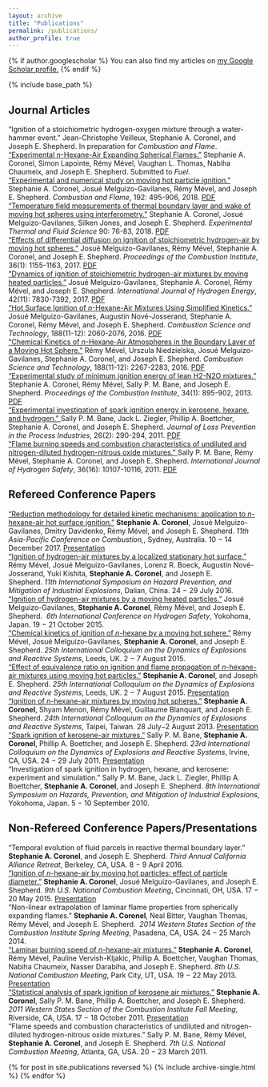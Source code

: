```yaml
---
layout: archive
title: "Publications"
permalink: /publications/
author_profile: true
---
```


{% if author.googlescholar %}
  You can also find my articles on <u><a href="{{author.googlescholar}}">my Google Scholar profile</a>.</u>
{% endif %}

{% include base_path %}

## Journal Articles

<div class="message">
  “Ignition of a stoichiometric hydrogen-oxygen mixture through a water-hammer event.” Jean-Christophe Veilleux, Stephanie A. Coronel, and Joseph E. Shepherd. In preparation for <em>Combustion and Flame</em>.
</div>

<div class="message">
  <a href="https://arxiv.org/abs/1810.09654">“Experimental <em>n</em>-Hexane-Air Expanding Spherical Flames.”</a> Stephanie A. Coronel, Simon Lapointe, Rémy Mével, Vaughan L. Thomas, Nabiha Chaumeix, and Joseph E. Shepherd. Submitted to <em>Fuel</em>.
</div>


<div class="message">
  <a href="https://www.sciencedirect.com/science/article/abs/pii/S0010218018300993">“Experimental and numerical study on moving hot particle ignition.”</a> Stephanie A. Coronel, Josué Melguizo-Gavilanes, Rémy Mével, and Joseph E. Shepherd. <em>Combustion and Flame</em>, 192: 495-906, 2018. <a href="/MySite/files/CoronelCNF2018.pdf">PDF</a>
</div>

<div class="message">
  <a href="https://www.sciencedirect.com/science/article/pii/S0894177717302595?via%3Dihub">“Temperature field measurements of thermal boundary layer and wake of moving hot spheres using interferometry.”</a> Stephanie A. Coronel, Josué Melguizo-Gavilanes, Silken Jones, and Joseph E. Shepherd. <em>Experimental Thermal and Fluid Science</em> 90: 76-83, 2018. <a href="/MySite/files/CoronelETFS2018.pdf">PDF</a>
</div>

<div class="message">
  <a href="https://www.sciencedirect.com/science/article/pii/S154074891630178X?via%3Dihub">“Effects of differential diffusion on ignition of stoichiometric hydrogen-air by moving hot spheres.”</a> Josué Melguizo-Gavilanes, Rémy Mével, Stephanie A. Coronel, and Joseph E. Shepherd. <em>Proceedings of the Combustion Institute</em>, 36(1): 1155-1163, 2017. <a href="/MySite/files/MelguizoGavilanesPROCI2017.pdf">PDF</a>
</div>

<div class="message">
  <a href="https://www.sciencedirect.com/science/article/pii/S0360319916312058?via%3Dihub">"Dynamics of ignition of stoichiometric hydrogen-air mixtures by moving heated particles.”</a> Josué Melguizo-Gavilanes, Stephanie A. Coronel, Rémy Mével, and Joseph E. Shepherd. <em>International Journal of Hydrogen Energy</em>, 42(11): 7830-7392, 2017. <a href="/MySite/files/MelguizoGavilanesIJHE2017.pdf">PDF</a>
</div>

<div class="message">
  <a href="https://www.tandfonline.com/doi/full/10.1080/00102202.2016.1212577">“Hot Surface Ignition of <em>n</em>-Hexane-Air Mixtures Using Simplified Kinetics.” </a> Josué Melguizo-Gavilanes, Augustin Nové-Josserand, Stephanie A. Coronel, Rémy Mével, and Joseph E. Shepherd. <em>Combustion Science and Technology</em>, 188(11-12): 2060-2076, 2016. <a href="/MySite/files/MelguizoGavilanesCST2016.pdf">PDF</a>
</div>

<div class="message">
  <a href="https://www.tandfonline.com/doi/full/10.1080/00102202.2016.1211886">“Chemical Kinetics of <em>n</em>-Hexane-Air Atmospheres in the Boundary Layer of a Moving Hot Sphere.”</a> Rémy Mével, Urszula Niedzielska, Josué Melguizo-Gavilanes, Stephanie A. Coronel, and Joseph E. Shepherd. <em>Combustion Science and Technology</em>, 188(11-12): 2267-2283, 2016. <a href="/MySite/files/MevelCST2016.pdf">PDF</a>
</div>

<div class="message">
  <a href="https://www.sciencedirect.com/science/article/pii/S1540748912000636?via%3Dihub">“Experimental study of minimum ignition energy of lean H2-N2O mixtures.”</a> Stephanie A. Coronel, Rémy Mével, Sally P. M. Bane, and Joseph E. Shepherd. <em>Proceedings of the Combustion Institute</em>, 34(1): 895-902, 2013. <a href="/MySite/files/CoronelPROCI2013.pdf">PDF</a>
</div>


<div class="message">
  <a href="https://www.sciencedirect.com/science/article/abs/pii/S0950423011000350">“Experimental investigation of spark ignition energy in kerosene, hexane, and hydrogen.” </a> Sally P. M. Bane, Jack L. Ziegler, Phillip A. Boettcher, Stephanie A. Coronel, and Joseph E. Shepherd. <em>Journal of Loss Prevention in the Process Industries</em>, 26(2): 290-294, 2011. <a href="/MySite/files/BaneJLPPI2011.pdf">PDF</a>
</div>

<div class="message">
  <a href="https://www.sciencedirect.com/science/article/pii/S0360319911011864?via%3Dihub">“Flame burning speeds and combustion characteristics of undiluted and nitrogen-diluted hydrogen-nitrous oxide mixtures.”  </a>  Sally P. M. Bane, Rémy Mével, Stephanie A. Coronel, and Joseph E. Shepherd. <em>International Journal of Hydrogen Safety</em>, 36(16): 10107-10116, 2011. <a href="/MySite/files/BaneIJHE2011.pdf">PDF</a>
</div>

## Refereed Conference Papers

<div class="message">
  <a href="/MySite/files/CoronelAPCC2017.pdf">“Reduction methodology for detailed kinetic mechanisms: application to <em>n</em>-hexane-air hot surface ignition.”</a>  <strong>Stephanie A. Coronel</strong>, Josué Melguizo-Gavilanes, Dmitry Davidenko, Rémy Mével, and Joseph E. Shepherd. <em>11th Asia-Pacific Conference on Combustion,</em>, Sydney, Australia. 10 − 14 December 2017.  <a href="/MySite/files/CoronelAPCC2017_Pres.pdf">Presentation</a>
</div>

<div class="message">
  <a href="/MySite/files/MevelISHPMIE2016.pdf">“Ignition of hydrogen-air mixtures by a localized stationary hot surface.”</a> Rémy Mével, Josué Melguizo-Gavilanes, Lorenz R. Boeck, Augustin Nové-Josserand, Yuki Kishita, <strong>Stephanie A. Coronel</strong>, and Joseph E. Shepherd. <em>11th International Symposium on Hazard Prevention, and Mitigation of Industrial Explosions</em>, Dalian, China. 24 − 29 July 2016.
</div>

<div class="message">
  <a href="/MySite/files/MelguizoGavilanesICHS2015.pdf">“Ignition of hydrogen-air mixtures by a moving heated particles.”</a> Josué Melguizo-Gavilanes, <strong>Stephanie A. Coronel</strong>, Rémy Mével, and Joseph E. Shepherd.  <em>6th International Conference on Hydrogen Safety</em>, Yokohoma, Japan. 19 − 21 October 2015.
</div>

<div class="message">
  <a href="/MySite/files/MevelICDERS2015.pdf">“Chemical kinetics of ignition of <em>n</em>-hexane by a moving hot sphere.”</a> Rémy Mével, Josué Melguizo-Gavilanes, <strong>Stephanie A. Coronel</strong>, and Joseph E. Shepherd. <em>25th International Colloquium on the Dynamics of Explosions and Reactive Systems</em>, Leeds, UK. 2 − 7 August 2015.
</div>

<div class="message">
  <a href="/MySite/files/CoronelICDERS2015.pdf">“Effect of equivalence ratio on ignition and flame propagation of <em>n</em>-hexane-air mixtures using moving hot particles.”</a> <strong>Stephanie A. Coronel</strong>, and Joseph E. Shepherd. <em>25th International Colloquium on the Dynamics of Explosions and Reactive Systems</em>, Leeds, UK. 2 − 7 August 2015.  <a href="/MySite/files/CoronelICDERS2015_Pres.pdf">Presentation</a>
</div>

<div class="message">
  <a href="/MySite/files/CoronelICDERS2013.pdf">“Ignition of <em>n</em>-hexane-air mixtures by moving hot spheres.”</a> <strong>Stephanie A. Coronel</strong>, Shyam Menon, Rémy Mével, Guillaume Blanquart, and Joseph E. Shepherd. <em>24th International Colloquium on the Dynamics of Explosions and Reactive Systems</em>, Taipei, Taiwan. 28 July−2 August 2013. <a href="/MySite/files/CoronelICDERS2013_Pres.pdf">Presentation</a>
</div>

<div class="message">
  <a href="/MySite/files/BaneICDERS2011.pdf">“Spark ignition of kerosene-air mixtures.”</a> Sally P. M. Bane, <strong>Stephanie A. Coronel</strong>, Phillip A. Boettcher, and Joseph E. Shepherd. <em>23rd International Colloquium on the Dynamics of Explosions and Reactive Systems</em>, Irvine, CA, USA. 24 − 29 July 2011. <a href="/MySite/files/BaneICDERS2011_Pres.pdf">Presentation</a>
</div>

<div class="message">
  “Investigation of spark ignition in hydrogen, hexane, and kerosene: experiment and simulation.” Sally P. M. Bane, Jack L. Ziegler, Phillip A. Boettcher, <strong>Stephanie A. Coronel</strong>, and Joseph E. Shepherd. <em>8th International Symposium on Hazards, Prevention, and Mitigation of Industrial Explosions</em>, Yokohoma, Japan. 5 − 10 September 2010.
</div>

## Non-Refereed Conference Papers/Presentations

<div class="message">
  “Temporal evolution of fluid parcels in reactive thermal boundary layer.” <strong>Stephanie A. Coronel</strong>, and Joseph E. Shepherd. <em>Third Annual California Alliance Retreat</em>, Berkeley, CA, USA. 8 − 9 April 2016.
</div>

<div class="message">
  <a href="/MySite/files/CoronelNCM2015.pdf">“Ignition of <em>n</em>-hexane-air by moving hot particles: effect of particle diameter.”</a> <strong>Stephanie A. Coronel</strong>, Josué Melguizo-Gavilanes, and Joseph E. Shepherd. <em>9th U.S. National Combustion Meeting</em>, Cincinnati, OH, USA. 17 − 20 May 2015. <a href="/MySite/files/CoronelNCM2015_Pres.pdf">Presentation</a>
</div>

<div class="message">
  “Non-linear extrapolation of laminar flame properties from spherically expanding flames.” <strong>Stephanie A. Coronel</strong>, Neal Bitter, Vaughan Thomas, Rémy Mével, and Joseph E. Shepherd.  <em>2014 Western States Section of the Combustion Institute Spring Meeting</em>, Pasadena, CA, USA. 24 − 25 March 2014.
</div>

<div class="message">
  <a href="/MySite/files/CoronelNCM2013.pdf">“Laminar burning speed of <em>n</em>-hexane-air mixtures.”</a> <strong>Stephanie A. Coronel</strong>, Rémy Mével, Pauline Vervish-Kljakic, Phillip A. Boettcher, Vaughan Thomas, Nabiha Chaumeix, Nasser Darabiha, and Joseph E. Shepherd. <em>8th U.S. National Combustion Meeting</em>, Park City, UT, USA. 19 − 22 May 2013. <a href="/MySite/files/CoronelNCM2013_Pres.pdf">Presentation</a>
</div>

<div class="message">
  <a href="/MySite/files/CoronelWSSCI2011.pdf">“Statistical analysis of spark ignition of kerosene air mixtures.”</a> <strong>Stephanie A. Coronel</strong>, Sally P. M. Bane, Phillip A. Boettcher, and Joseph E. Shepherd. <em>2011 Western States Section of the Combustion Institute Fall Meeting</em>, Riverside, CA, USA. 17 − 18 October 2011. <a href="/MySite/files/CoronelWSSCI2011_Pres.pdf">Presentation</a>
</div>

<div class="message">
  “Flame speeds and combustion characteristics of undiluted and nitrogen-diluted hydrogen-nitrous oxide mixtures.” Sally P. M. Bane, Rémy Mével, <strong>Stephanie A. Coronel</strong>, and Joseph E. Shepherd. <em>7th U.S. National Combustion Meeting</em>, Atlanta, GA, USA. 20 − 23 March 2011.
</div>

{% for post in site.publications reversed %}
  {% include archive-single.html %}
{% endfor %}
